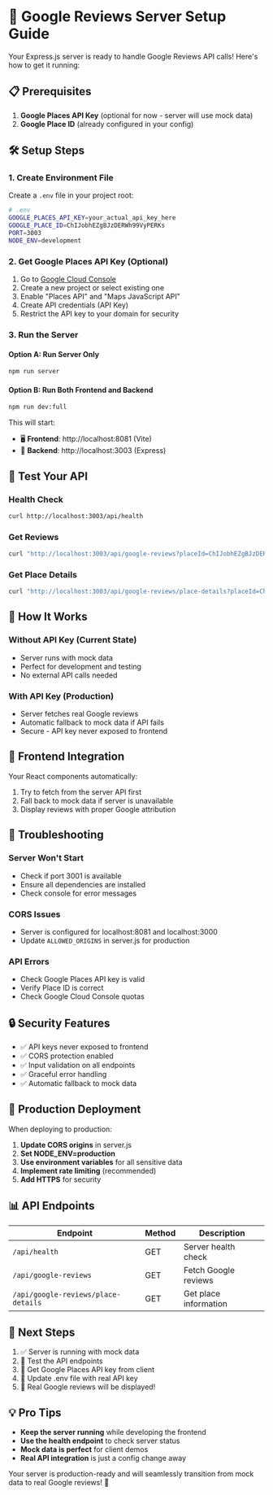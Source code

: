 # 🚀 Google Reviews Server Setup Guide

Your Express.js server is ready to handle Google Reviews API calls! Here's how to get it running:

## 📋 Prerequisites

1. **Google Places API Key** (optional for now - server will use mock data)
2. **Google Place ID** (already configured in your config)

## 🛠️ Setup Steps

### 1. Create Environment File

Create a `.env` file in your project root:

```bash
# .env
GOOGLE_PLACES_API_KEY=your_actual_api_key_here
GOOGLE_PLACE_ID=ChIJobhEZgBJzDERWh99VyPERKs
PORT=3003
NODE_ENV=development
```

### 2. Get Google Places API Key (Optional)

1. Go to [Google Cloud Console](https://console.cloud.google.com/)
2. Create a new project or select existing one
3. Enable "Places API" and "Maps JavaScript API"
4. Create API credentials (API Key)
5. Restrict the API key to your domain for security

### 3. Run the Server

#### Option A: Run Server Only
```bash
npm run server
```

#### Option B: Run Both Frontend and Backend
```bash
npm run dev:full
```

This will start:
- 🖥️ **Frontend**: http://localhost:8081 (Vite)
- 🚀 **Backend**: http://localhost:3003 (Express)

## 🧪 Test Your API

### Health Check
```bash
curl http://localhost:3003/api/health
```

### Get Reviews
```bash
curl "http://localhost:3003/api/google-reviews?placeId=ChIJobhEZgBJzDERWh99VyPERKs&maxResults=5"
```

### Get Place Details
```bash
curl "http://localhost:3003/api/google-reviews/place-details?placeId=ChIJobhEZgBJzDERWh99VyPERKs"
```

## 🔄 How It Works

### Without API Key (Current State)
- Server runs with mock data
- Perfect for development and testing
- No external API calls needed

### With API Key (Production)
- Server fetches real Google reviews
- Automatic fallback to mock data if API fails
- Secure - API key never exposed to frontend

## 📱 Frontend Integration

Your React components automatically:
1. Try to fetch from the server API first
2. Fall back to mock data if server is unavailable
3. Display reviews with proper Google attribution

## 🚨 Troubleshooting

### Server Won't Start
- Check if port 3001 is available
- Ensure all dependencies are installed
- Check console for error messages

### CORS Issues
- Server is configured for localhost:8081 and localhost:3000
- Update `ALLOWED_ORIGINS` in server.js for production

### API Errors
- Check Google Places API key is valid
- Verify Place ID is correct
- Check Google Cloud Console quotas

## 🔒 Security Features

- ✅ API keys never exposed to frontend
- ✅ CORS protection enabled
- ✅ Input validation on all endpoints
- ✅ Graceful error handling
- ✅ Automatic fallback to mock data

## 🚀 Production Deployment

When deploying to production:

1. **Update CORS origins** in server.js
2. **Set NODE_ENV=production**
3. **Use environment variables** for all sensitive data
4. **Implement rate limiting** (recommended)
5. **Add HTTPS** for security

## 📊 API Endpoints

| Endpoint | Method | Description |
|----------|--------|-------------|
| `/api/health` | GET | Server health check |
| `/api/google-reviews` | GET | Fetch Google reviews |
| `/api/google-reviews/place-details` | GET | Get place information |

## 🎯 Next Steps

1. ✅ Server is running with mock data
2. 🔄 Test the API endpoints
3. 🔄 Get Google Places API key from client
4. 🔄 Update .env file with real API key
5. 🎉 Real Google reviews will be displayed!

## 💡 Pro Tips

- **Keep the server running** while developing the frontend
- **Use the health endpoint** to check server status
- **Mock data is perfect** for client demos
- **Real API integration** is just a config change away

Your server is production-ready and will seamlessly transition from mock data to real Google reviews! 🎉
